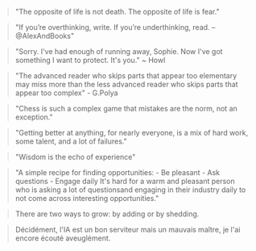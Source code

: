 > "The opposite of life is not death.
> The opposite of life is fear."


> "If you’re overthinking, write. If you’re underthinking, read. – @AlexAndBooks"

> "Sorry. I've had enough of running away, Sophie. Now I've got something I want to protect. It's you." ~ Howl

> "The advanced reader who skips parts that appear too elementary may miss more than the less advanced reader who skips parts that appear too complex" - G.Polya

> "Chess is such a complex game that mistakes are the norm, not an exception."

> "Getting better at anything, for nearly everyone, is a mix of hard work, some talent, and a lot of failures."

> "Wisdom is the echo of experience"

> "A simple recipe for finding opportunities:
    - Be pleasant
    - Ask questions
    - Engage daily
It's hard for a warm and pleasant person who is asking a lot of questionsand engaging in their industry daily to not come across interesting opportunities."

> There are two ways to grow: by adding or by shedding.


> Décidément, l'IA est un bon serviteur mais un mauvais maître, je l'ai encore écouté aveuglément.
